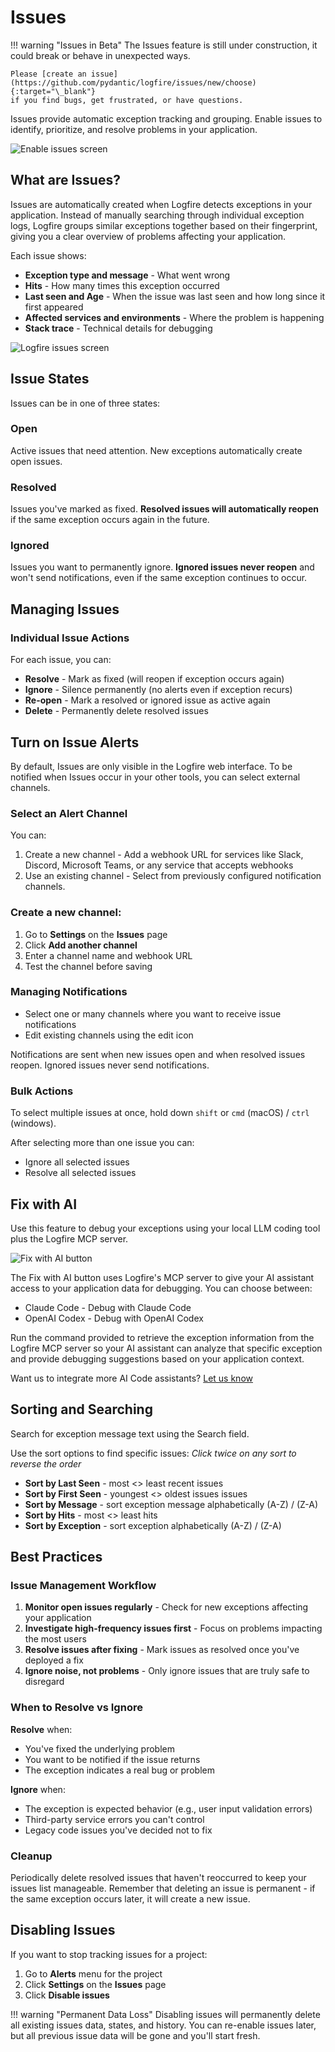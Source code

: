 # Issues

!!! warning "Issues in Beta"
    The Issues feature is still under construction, it could break or behave in unexpected ways.

    Please [create an issue](https://github.com/pydantic/logfire/issues/new/choose){:target="\_blank"}
    if you find bugs, get frustrated, or have questions.

Issues provide automatic exception tracking and grouping. Enable issues to identify, prioritize, and resolve problems in your application.

![Enable issues screen](../../images/guide/browser-issues-enable-issues.png)

## What are Issues?

Issues are automatically created when Logfire detects exceptions in your application. Instead of manually searching through individual exception logs, Logfire groups similar exceptions together based on their fingerprint, giving you a clear overview of problems affecting your application.

Each issue shows:

- **Exception type and message** - What went wrong
- **Hits** - How many times this exception occurred
- **Last seen and Age** - When the issue was last seen and how long since it first appeared
- **Affected services and environments** - Where the problem is happening
- **Stack trace** - Technical details for debugging


![Logfire issues screen](../../images/guide/browser-issues-list.png)


## Issue States

Issues can be in one of three states:

### Open
Active issues that need attention. New exceptions automatically create open issues.

### Resolved
Issues you've marked as fixed. **Resolved issues will automatically reopen** if the same exception occurs again in the future.

### Ignored
Issues you want to permanently ignore. **Ignored issues never reopen** and won't send notifications, even if the same exception continues to occur.

## Managing Issues

### Individual Issue Actions

For each issue, you can:

- **Resolve** - Mark as fixed (will reopen if exception occurs again)
- **Ignore** - Silence permanently (no alerts even if exception recurs)
- **Re-open** - Mark a resolved or ignored issue as active again
- **Delete** - Permanently delete resolved issues

## Turn on Issue Alerts

By default, Issues are only visible in the Logfire web interface. To be notified when Issues occur in your other tools, you can select external channels. 

### Select an Alert Channel

You can:  

1. Create a new channel - Add a webhook URL for services like Slack, Discord, Microsoft Teams, or any service that accepts webhooks  
2. Use an existing channel - Select from previously configured notification channels. 

### Create a new channel:

1. Go to **Settings** on the **Issues** page 
2. Click **Add another channel**
3. Enter a channel name and webhook URL
4. Test the channel before saving

### Managing Notifications

- Select one or many channels where you want to receive issue notifications
- Edit existing channels using the edit icon

Notifications are sent when new issues open and when resolved issues reopen. Ignored issues never send notifications.

### Bulk Actions

To select multiple issues at once, hold down `shift` or `cmd` (macOS) / `ctrl` (windows). 

After selecting more than one issue you can:

- Ignore all selected issues  
- Resolve all selected issues 

## Fix with AI

Use this feature to debug your exceptions using your local LLM coding tool plus the Logfire MCP server. 

![Fix with AI button](../../images/guide/browser-issues-fix-with-ai.png)

The Fix with AI button uses Logfire's MCP server to give your AI assistant access to your application data for debugging. You can choose between:

- Claude Code - Debug with Claude Code
- OpenAI Codex - Debug with OpenAI Codex

Run the command provided to retrieve the exception information from the Logfire MCP server so your AI assistant can analyze that specific exception and provide debugging suggestions based on your application context.

Want us to integrate more AI Code assistants? [Let us know](https://logfire.pydantic.dev/docs/help/)

## Sorting and Searching

Search for exception message text using the Search field. 


Use the sort options to find specific issues:
_Click twice on any sort to reverse the order_

- **Sort by Last Seen** - most <> least recent issues
- **Sort by First Seen** - youngest <> oldest issues issues
- **Sort by Message** - sort exception message alphabetically (A-Z) / (Z-A)
- **Sort by Hits** - most <> least hits 
- **Sort by Exception** - sort exception alphabetically (A-Z) / (Z-A)

## Best Practices

### Issue Management Workflow

1. **Monitor open issues regularly** - Check for new exceptions affecting your application
2. **Investigate high-frequency issues first** - Focus on problems impacting the most users
3. **Resolve issues after fixing** - Mark issues as resolved once you've deployed a fix
4. **Ignore noise, not problems** - Only ignore issues that are truly safe to disregard

### When to Resolve vs Ignore

**Resolve** when:  
- You've fixed the underlying problem  
- You want to be notified if the issue returns  
- The exception indicates a real bug or problem  

**Ignore** when:
- The exception is expected behavior (e.g., user input validation errors)
- Third-party service errors you can't control
- Legacy code issues you've decided not to fix

### Cleanup

Periodically delete resolved issues that haven't reoccurred to keep your issues list manageable. Remember that deleting an issue is permanent - if the same exception occurs later, it will create a new issue.

## Disabling Issues

If you want to stop tracking issues for a project:

1. Go to **Alerts** menu for the project
2. Click **Settings** on the **Issues** page
3. Click **Disable issues**

!!! warning "Permanent Data Loss"
    Disabling issues will permanently delete all existing issues data, states, and history. You can re-enable issues later, but all previous issue data will be gone and you'll start fresh.
